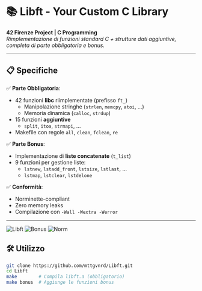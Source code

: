 # 📚 Libft - Your Custom C Library  

**42 Firenze Project | C Programming**  
*Rimplementazione di funzioni standard C + strutture dati aggiuntive, completa di parte obbligatoria e bonus.*  

---

## 📋 Specifiche  
✅ **Parte Obbligatoria**:  
   - 42 funzioni **libc** riimplementate (prefisso `ft_`)  
     - Manipolazione stringhe (`strlen`, `memcpy`, `atoi`, ...)  
     - Memoria dinamica (`calloc`, `strdup`)  
   - 15 funzioni **aggiuntive**  
     - `split`, `itoa`, `strmapi`, ...  
   - Makefile con regole `all`, `clean`, `fclean`, `re`  

✅ **Parte Bonus**:  
   - Implementazione di **liste concatenate** (`t_list`)  
   - 9 funzioni per gestione liste:  
     - `lstnew`, `lstadd_front`, `lstsize`, `lstlast`, ...  
     - `lstmap`, `lstclear`, `lstdelone`  

✅ **Conformità**:  
   - Norminette-compliant  
   - Zero memory leaks  
   - Compilazione con `-Wall -Wextra -Werror`  

---

![Libft](https://img.shields.io/badge/Libft-Complete-brightgreen)
![Bonus](https://img.shields.io/badge/Bonus-Complete-green)
![Norm](https://img.shields.io/badge/Norminette-OK-blue)

## 🛠 Utilizzo  
```bash
git clone https://github.com/mttgvnrd/Libft.git
cd Libft
make        # Compila libft.a (obbligatorio)
make bonus  # Aggiunge le funzioni bonus
